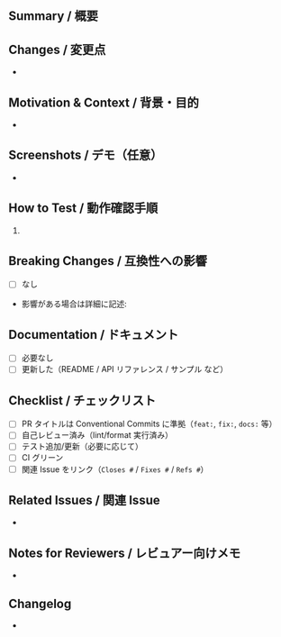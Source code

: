 ## Summary / 概要

## Changes / 変更点
-

## Motivation & Context / 背景・目的
-

## Screenshots / デモ（任意）
-

## How to Test / 動作確認手順
1. 

## Breaking Changes / 互換性への影響
- [ ] なし
- 影響がある場合は詳細に記述:

## Documentation / ドキュメント
- [ ] 必要なし
- [ ] 更新した（README / API リファレンス / サンプル など）

## Checklist / チェックリスト
- [ ] PR タイトルは Conventional Commits に準拠（`feat:`, `fix:`, `docs:` 等）
- [ ] 自己レビュー済み（lint/format 実行済み）
- [ ] テスト追加/更新（必要に応じて）
- [ ] CI グリーン
- [ ] 関連 Issue をリンク（`Closes #` / `Fixes #` / `Refs #`）

## Related Issues / 関連 Issue
- 

## Notes for Reviewers / レビュアー向けメモ
-

## Changelog
- 
